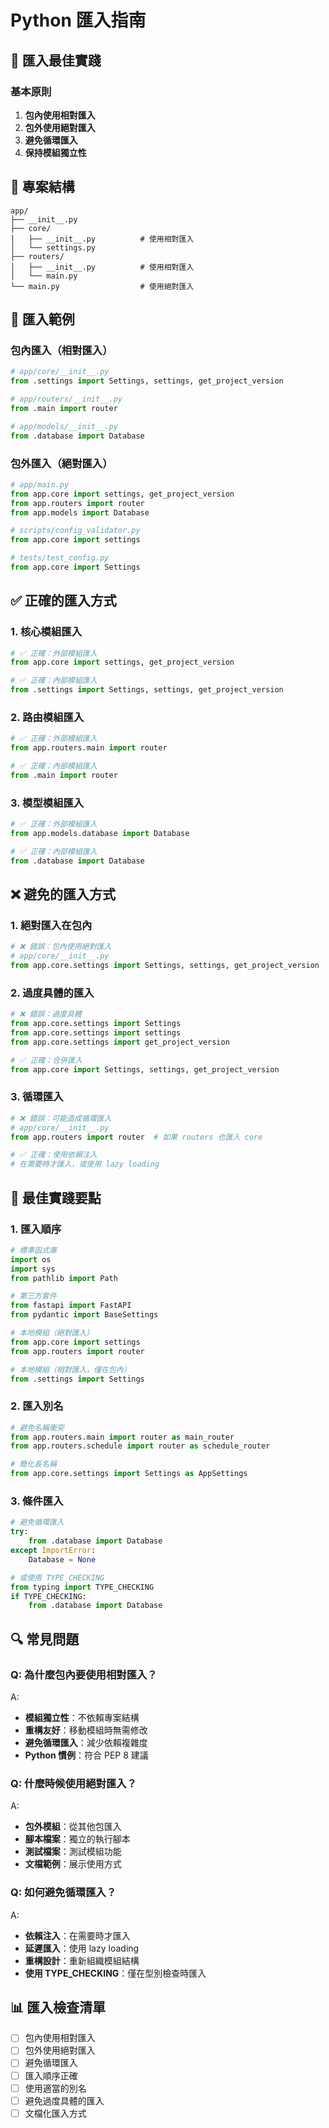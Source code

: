# Python 匯入指南

## 🎯 匯入最佳實踐

### 基本原則

1. **包內使用相對匯入**
2. **包外使用絕對匯入**
3. **避免循環匯入**
4. **保持模組獨立性**

## 📁 專案結構

```
app/
├── __init__.py
├── core/
│   ├── __init__.py          # 使用相對匯入
│   └── settings.py
├── routers/
│   ├── __init__.py          # 使用相對匯入
│   └── main.py
└── main.py                  # 使用絕對匯入
```

## 🔧 匯入範例

### 包內匯入（相對匯入）

```python
# app/core/__init__.py
from .settings import Settings, settings, get_project_version

# app/routers/__init__.py
from .main import router

# app/models/__init__.py
from .database import Database
```

### 包外匯入（絕對匯入）

```python
# app/main.py
from app.core import settings, get_project_version
from app.routers import router
from app.models import Database

# scripts/config_validator.py
from app.core import settings

# tests/test_config.py
from app.core import Settings
```

## ✅ 正確的匯入方式

### 1. 核心模組匯入

```python
# ✅ 正確：外部模組匯入
from app.core import settings, get_project_version

# ✅ 正確：內部模組匯入
from .settings import Settings, settings, get_project_version
```

### 2. 路由模組匯入

```python
# ✅ 正確：外部模組匯入
from app.routers.main import router

# ✅ 正確：內部模組匯入
from .main import router
```

### 3. 模型模組匯入

```python
# ✅ 正確：外部模組匯入
from app.models.database import Database

# ✅ 正確：內部模組匯入
from .database import Database
```

## ❌ 避免的匯入方式

### 1. 絕對匯入在包內

```python
# ❌ 錯誤：包內使用絕對匯入
# app/core/__init__.py
from app.core.settings import Settings, settings, get_project_version
```

### 2. 過度具體的匯入

```python
# ❌ 錯誤：過度具體
from app.core.settings import Settings
from app.core.settings import settings
from app.core.settings import get_project_version

# ✅ 正確：合併匯入
from app.core import Settings, settings, get_project_version
```

### 3. 循環匯入

```python
# ❌ 錯誤：可能造成循環匯入
# app/core/__init__.py
from app.routers import router  # 如果 routers 也匯入 core

# ✅ 正確：使用依賴注入
# 在需要時才匯入，或使用 lazy loading
```

## 🎯 最佳實踐要點

### 1. 匯入順序

```python
# 標準函式庫
import os
import sys
from pathlib import Path

# 第三方套件
from fastapi import FastAPI
from pydantic import BaseSettings

# 本地模組（絕對匯入）
from app.core import settings
from app.routers import router

# 本地模組（相對匯入，僅在包內）
from .settings import Settings
```

### 2. 匯入別名

```python
# 避免名稱衝突
from app.routers.main import router as main_router
from app.routers.schedule import router as schedule_router

# 簡化長名稱
from app.core.settings import Settings as AppSettings
```

### 3. 條件匯入

```python
# 避免循環匯入
try:
    from .database import Database
except ImportError:
    Database = None

# 或使用 TYPE_CHECKING
from typing import TYPE_CHECKING
if TYPE_CHECKING:
    from .database import Database
```

## 🔍 常見問題

### Q: 為什麼包內要使用相對匯入？

A:

- **模組獨立性**：不依賴專案結構
- **重構友好**：移動模組時無需修改
- **避免循環匯入**：減少依賴複雜度
- **Python 慣例**：符合 PEP 8 建議

### Q: 什麼時候使用絕對匯入？

A:

- **包外模組**：從其他包匯入
- **腳本檔案**：獨立的執行腳本
- **測試檔案**：測試模組功能
- **文檔範例**：展示使用方式

### Q: 如何避免循環匯入？

A:

- **依賴注入**：在需要時才匯入
- **延遲匯入**：使用 lazy loading
- **重構設計**：重新組織模組結構
- **使用 TYPE_CHECKING**：僅在型別檢查時匯入

## 📊 匯入檢查清單

- [ ] 包內使用相對匯入
- [ ] 包外使用絕對匯入
- [ ] 避免循環匯入
- [ ] 匯入順序正確
- [ ] 使用適當的別名
- [ ] 避免過度具體的匯入
- [ ] 文檔化匯入方式
